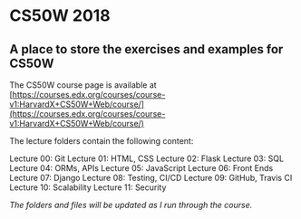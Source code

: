 # CS50W 2018
## A place to store the exercises and examples for CS50W 
The CS50W course page is available at [https://courses.edx.org/courses/course-v1:HarvardX+CS50W+Web/course/](https://courses.edx.org/courses/course-v1:HarvardX+CS50W+Web/course/)

The lecture folders contain the following content:

Lecture 00: Git
Lecture 01: HTML, CSS
Lecture 02: Flask
Lecture 03: SQL
Lecture 04: ORMs, APIs
Lecture 05: JavaScript
Lecture 06: Front Ends
Lecture 07: Django
Lecture 08: Testing, CI/CD
Lecture 09: GitHub, Travis CI
Lecture 10: Scalability
Lecture 11: Security

*The folders and files will be updated as I run through the course.*